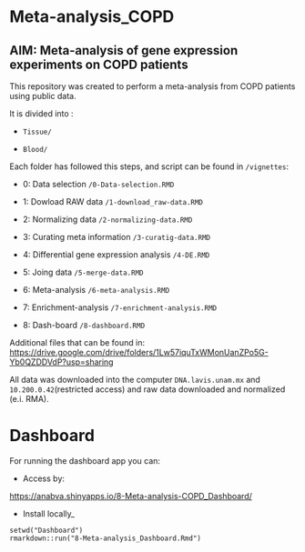 # Meta-analysis_COPD

## AIM: Meta-analysis of gene expression experiments on COPD patients

This repository was created to perform a meta-analysis from COPD patients using public data.

It is divided into :

- `Tissue/`

- `Blood/`

Each folder has followed this steps, and script can be found in `/vignettes`:

- 0: Data selection `/0-Data-selection.RMD`

- 1: Dowload RAW data `/1-download_raw-data.RMD`

- 2: Normalizing data `/2-normalizing-data.RMD`

- 3: Curating meta information `/3-curatig-data.RMD`

- 4: Differential gene expression analysis `/4-DE.RMD`

- 5: Joing data `/5-merge-data.RMD`

- 6: Meta-analysis `/6-meta-analysis.RMD`

- 7: Enrichment-analysis `/7-enrichment-analysis.RMD`

- 8: Dash-board `/8-dashboard.RMD`


Additional files that can be found in:
https://drive.google.com/drive/folders/1Lw57iquTxWMonUanZPo5G-Yb0QZDDVdP?usp=sharing

All data was downloaded into the computer `DNA.lavis.unam.mx` and `10.200.0.42`(restricted access) and raw data downloaded and normalized (e.i. RMA).

# Dashboard

For running the dashboard app you can:

- Access by: 

https://anabva.shinyapps.io/8-Meta-analysis-COPD_Dashboard/


- Install locally_

```{r}
setwd("Dashboard")
rmarkdown::run("8-Meta-analysis_Dashboard.Rmd")
```



